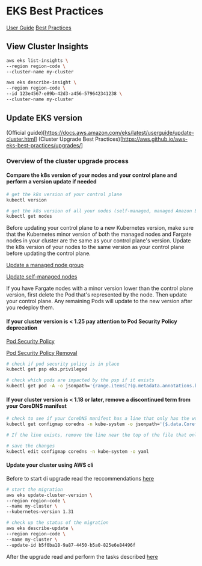 # EKS Best Practices

[User Guide](https://docs.aws.amazon.com/eks/latest/userguide)
[Best Practices](https://aws.github.io/aws-eks-best-practices)

## View Cluster Insights 

```bash
aws eks list-insights \
--region region-code \
--cluster-name my-cluster

aws eks describe-insight \
--region region-code \
--id 123e4567-e89b-42d3-a456-579642341238 \
--cluster-name my-cluster
```

## Update EKS version

(Official guide)[https://docs.aws.amazon.com/eks/latest/userguide/update-cluster.html]
(Cluster Upgrade Best Practices)[https://aws.github.io/aws-eks-best-practices/upgrades/]

### Overview of the cluster upgrade process

#### Compare the k8s version of your nodes and your control plane and perform a version update if needed

```bash
# get the k8s version of your control plane
kubectl version

# get the k8s version of all your nodes (self-managed, managed Amazon EC2 and Fargate nodes)
kubectl get nodes
```

Before updating your control plane to a new Kubernetes version, make sure that the Kubernetes minor version of both the managed nodes and Fargate nodes in your cluster are the same as your control plane's version. Update the k8s version of your nodes to the same version as your control plane before updating the control plane. 

[Update a managed node group](https://docs.aws.amazon.com/eks/latest/userguide/update-managed-node-group.html) 

[Update self-managed nodes](https://docs.aws.amazon.com/eks/latest/userguide/update-workers.html)

If you have Fargate nodes with a minor version lower than the control plane version, first delete the Pod that's represented by the node. Then update your control plane. Any remaining Pods will update to the new version after you redeploy them.


#### If your cluster version is < 1.25 pay attention to Pod Security Policy deprecation 

[Pod Security Policy](https://docs.aws.amazon.com/eks/latest/userguide/pod-security-policy.html)

[Pod Security Policy Removal](https://docs.aws.amazon.com/eks/latest/userguide/pod-security-policy-removal-faq.html)

```bash
# check if pod security policy is in place
kubectl get psp eks.privileged

# check which pods are impacted by the psp if it exists
kubectl get pod -A -o jsonpath='{range.items[?(@.metadata.annotations.kubernetes\.io/psp)]}{.metadata.name}{"\t"}{.metadata.namespace}{"\t"}{.metadata.annotations.kubernetes\.io/psp}{"\n"}'
```

#### If your cluster version is < 1.18 or later, remove a discontinued term from your CoreDNS manifest

```bash
# check to see if your CoreDNS manifest has a line that only has the word upstream.
kubectl get configmap coredns -n kube-system -o jsonpath='{$.data.Corefile}' | grep upstream

# If the line exists, remove the line near the top of the file that only has the word upstream in the configmap file

# save the changes
kubectl edit configmap coredns -n kube-system -o yaml
```

#### Update your cluster using AWS cli

Before to start di upgrade read the reccommendations [here](https://docs.aws.amazon.com/eks/latest/userguide/update-cluster.html)

```bash
# start the migration
aws eks update-cluster-version \
--region region-code \
--name my-cluster \
--kubernetes-version 1.31

# check up the status of the migration
aws eks describe-update \
--region region-code \
--name my-cluster \
--update-id b5f0ba18-9a87-4450-b5a0-825e6e84496f
```

After the upgrade read and perform the tasks described [here](https://docs.aws.amazon.com/eks/latest/userguide/update-cluster.html)

